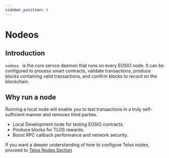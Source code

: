 ```yaml
---
sidebar_position: 4
---
```


# Nodeos

## Introduction

```nodeos ``` is the core servce daemon that runs on every EOSIO node. It can be configured to process smart contracts, validate transactions, produce blocks containing valid transactions, and confirm blocks to record on the blockchain.

## Why run a node 
Running a local node will enable you to test transactions in a truly self-sufficient manner and removes third parties. 

- Local Development node for testing EOSIO contracts.
- Produce blocks for TLOS rewards. 
- Boost RPC callback performance and network security. 


If you want a deeper understanding of how to configure Telos nodes, proceed to [Telos Nodes Section](/nodes)
